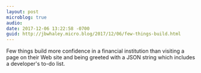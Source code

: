 ```yaml
---
layout: post
microblog: true
audio: 
date: 2017-12-06 13:22:58 -0700
guid: http://jbwhaley.micro.blog/2017/12/06/few-things-build.html
---
```

Few things build more confidence in a financial institution than visiting a page on their Web site and being greeted with a JSON string which includes a developer's to-do list.
